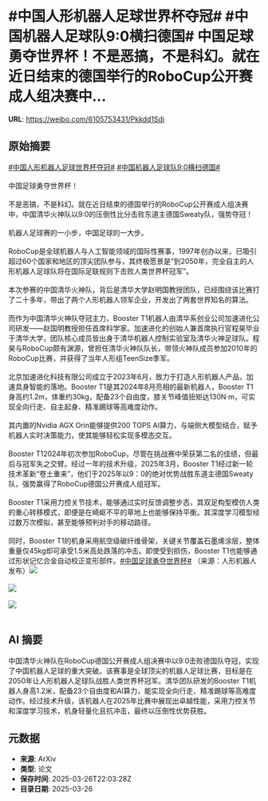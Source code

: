 # #中国人形机器人足球世界杯夺冠# #中国机器人足球队9:0横扫德国# 中国足球勇夺世界杯！不是恶搞，不是科幻。就在近日结束的德国举行的RoboCup公开赛成人组决赛中...

**URL**: https://weibo.com/6105753431/Pkkdd1Sdi

## 原始摘要

<a href="https://m.weibo.cn/search?containerid=231522type%3D1%26t%3D10%26q%3D%23%E4%B8%AD%E5%9B%BD%E4%BA%BA%E5%BD%A2%E6%9C%BA%E5%99%A8%E4%BA%BA%E8%B6%B3%E7%90%83%E4%B8%96%E7%95%8C%E6%9D%AF%E5%A4%BA%E5%86%A0%23&amp;extparam=%23%E4%B8%AD%E5%9B%BD%E4%BA%BA%E5%BD%A2%E6%9C%BA%E5%99%A8%E4%BA%BA%E8%B6%B3%E7%90%83%E4%B8%96%E7%95%8C%E6%9D%AF%E5%A4%BA%E5%86%A0%23" data-hide=""><span class="surl-text">#中国人形机器人足球世界杯夺冠#</span></a> <a href="https://m.weibo.cn/search?containerid=231522type%3D1%26t%3D10%26q%3D%23%E4%B8%AD%E5%9B%BD%E6%9C%BA%E5%99%A8%E4%BA%BA%E8%B6%B3%E7%90%83%E9%98%9F9%3A0%E6%A8%AA%E6%89%AB%E5%BE%B7%E5%9B%BD%23&amp;extparam=%23%E4%B8%AD%E5%9B%BD%E6%9C%BA%E5%99%A8%E4%BA%BA%E8%B6%B3%E7%90%83%E9%98%9F9%3A0%E6%A8%AA%E6%89%AB%E5%BE%B7%E5%9B%BD%23" data-hide=""><span class="surl-text">#中国机器人足球队9:0横扫德国#</span></a> <br><br>中国足球勇夺世界杯！<br><br>不是恶搞，不是科幻。就在近日结束的德国举行的RoboCup公开赛成人组决赛中，中国清华火神队以9:0的压倒性比分击败东道主德国Sweaty队，强势夺冠！<br><br>机器人足球赛的一小步，中国足球的一大步。<br><br>RoboCup是全球机器人与人工智能领域的国际性赛事，1997年创办以来，已吸引超过60个国家和地区的顶尖团队参与，其终极愿景是“到2050年，完全自主的人形机器人足球队将在国际足联规则下击败人类世界杯冠军”。<br><br>本次参赛的中国清华火神队，背后是清华大学赵明国教授团队，已经围绕该比赛打了二十多年，带出了两个人形机器人领军企业，开发出了两套世界知名的算法。<br><br>而作为中国清华火神队夺冠主力，Booster T1机器人由清华系创业公司加速进化公司研发——赵国明教授担任首席科学家。加速进化的创始人兼首席执行官程昊毕业于清华大学，团队核心成员皆出身于清华机器人控制实验室及清华火神足球队。程昊与RoboCup颇有渊源，曾担任清华火神队队长，带领火神队成员参加2010年的RoboCup比赛，并获得了当年人形组TeenSize季军。<br><br>北京加速进化科技有限公司成立于2023年6月，致力于打造人形机器人产品，加速具身智能的落地。Booster T1是其2024年8月亮相的最新机器人，Booster T1身高约1.2m，体重约30kg，配备23个自由度，膝关节峰值扭矩达130N·m，可实现全向行走、自主起身、精准踢球等高难度动作。<br><br>其内置的Nvidia AGX Orin能够提供200 TOPS AI算力，与端侧大模型结合，赋予机器人实时决策能力，使其能够轻松实现多模态交互。<br><br>Booster T12024年初次参加RoboCup，尽管在挑战赛中荣获第二名的佳绩，但最后与冠军失之交臂。经过一年的技术升级，2025年3月，Booster T1经过新一轮技术革新“卷土重来”，他们于2025年以9：0的绝对优势战胜东道主德国Sweaty队，强势赢得了RoboCup德国公开赛成人组冠军。<br><br>Booster T1采用力控关节技术，能够通过实时反馈调整步态，其双足构型模仿人类的重心转移模式，即便是在崎岖不平的草地上也能够保持平衡。其深度学习模型经过数万次模拟，甚至能够预判对手的移动路径。<br><br>同时，Booster T1的机身采用航空级碳纤维骨架，关键关节覆盖石墨烯涂层，整体重量仅45kg却可承受1.5米高处跌落的冲击。即使受到损伤，Booster T1也能够通过形状记忆合金自动校正变形部件。<a href="https://m.weibo.cn/search?containerid=231522type%3D1%26t%3D10%26q%3D%23%E4%B8%AD%E5%9B%BD%E8%B6%B3%E7%90%83%E5%8B%87%E5%A4%BA%E4%B8%96%E7%95%8C%E6%9D%AF%23" data-hide=""><span class="surl-text">#中国足球勇夺世界杯#</span></a> （来源：人形机器人发布）<img style="" src="https://tvax3.sinaimg.cn/large/006Fd7o3gy1hzubk2tjj8j30u00gwwhp.jpg" referrerpolicy="no-referrer"><br><br><img style="" src="https://tvax1.sinaimg.cn/large/006Fd7o3gy1hzubk2hhsgj30u00fwgmc.jpg" referrerpolicy="no-referrer"><br><br><img style="" src="https://tvax3.sinaimg.cn/large/006Fd7o3gy1hzubk3j43oj30sc0l9dnt.jpg" referrerpolicy="no-referrer"><br><br>

## AI 摘要

中国清华火神队在RoboCup德国公开赛成人组决赛中以9:0击败德国队夺冠，实现了中国机器人足球的重大突破。该赛事是全球顶尖的机器人足球比赛，目标是在2050年让人形机器人足球队战胜人类世界杯冠军。清华团队研发的Booster T1机器人身高1.2米，配备23个自由度和AI算力，能实现全向行走、精准踢球等高难度动作。经过技术升级，该机器人在2025年比赛中展现出卓越性能，采用力控关节和深度学习技术，机身轻量化且抗冲击，最终以压倒性优势获胜。

## 元数据

- **来源**: ArXiv
- **类型**: 论文
- **保存时间**: 2025-03-26T22:03:28Z
- **目录日期**: 2025-03-26
